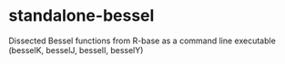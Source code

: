 # standalone-bessel
Dissected Bessel functions from R-base as a command line executable (besselK, besselJ, besselI, besselY)
